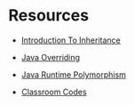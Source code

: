 # Resources

- [Introduction To Inheritance](https://hackernoon.com/java-for-humans-class-inheritance-d82a357b2659)

- [Java Overriding](https://www.geeksforgeeks.org/overriding-in-java/)

- [Java Runtime Polymorphism](https://www.geeksforgeeks.org/dynamic-method-dispatch-runtime-polymorphism-java/)

- [Classroom Codes](https://github.com/CC-MNNIT/2018-19-Classes/tree/master/Java/2018_08_14_Java-Class-2)
